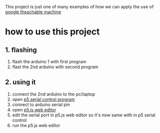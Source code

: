 <footer>
<div>
This project is just one of many examples of how we can apply the use of <a href="https://teachablemachine.withgoogle.com/" targer="_blank">google theachable machine</a>
</div>
</footer>

<h1>how to use this project</h1>
<body>
<h2>1. flashing</h2>
<ol>
	<li>flash the arduino 1 with first program</li>
	<li>flast the 2nd arduino with second program</li>
	</ol>
<h2>2. using it</h2>
<ol>
	<li>connect the 2nd arduino to the pc/laptop</li>
	<li>open <a href="https://github.com/p5-serial/p5.serialcontrol/releases" target="_blank">p5 serial control program</a></li>
	<li>connect to arduino serial pin</li>
	<li>open <a href="https://editor.p5js.org/1999AZZAR/sketches/Te50F4Q3-" target="_blank">p5.js web editor</a></li>
	<li>edit the serial port in p5.js web editor so it's now same with in p5 serial control</li>
	<li>run the p5.js web editor</li>
<ol>
</body>
